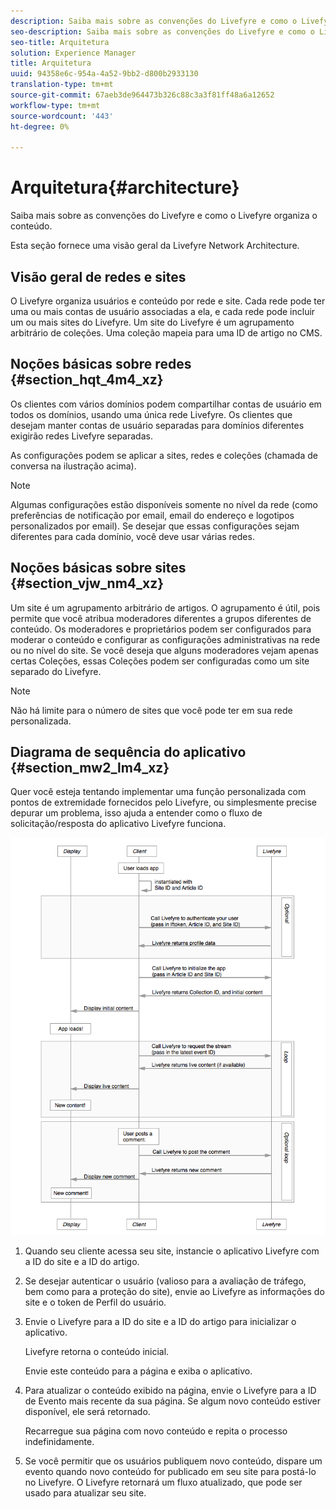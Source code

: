 ```yaml
---
description: Saiba mais sobre as convenções do Livefyre e como o Livefyre organiza o conteúdo.
seo-description: Saiba mais sobre as convenções do Livefyre e como o Livefyre organiza o conteúdo.
seo-title: Arquitetura
solution: Experience Manager
title: Arquitetura
uuid: 94358e6c-954a-4a52-9bb2-d800b2933130
translation-type: tm+mt
source-git-commit: 67aeb3de964473b326c88c3a3f81ff48a6a12652
workflow-type: tm+mt
source-wordcount: '443'
ht-degree: 0%

---
```



# Arquitetura{#architecture}

Saiba mais sobre as convenções do Livefyre e como o Livefyre organiza o conteúdo.

Esta seção fornece uma visão geral da Livefyre Network Architecture.

## Visão geral de redes e sites

O Livefyre organiza usuários e conteúdo por rede e site. Cada rede pode ter uma ou mais contas de usuário associadas a ela, e cada rede pode incluir um ou mais sites do Livefyre. Um site do Livefyre é um agrupamento arbitrário de coleções. Uma coleção mapeia para uma ID de artigo no CMS.

## Noções básicas sobre redes {#section_hqt_4m4_xz}

Os clientes com vários domínios podem compartilhar contas de usuário em todos os domínios, usando uma única rede Livefyre. Os clientes que desejam manter contas de usuário separadas para domínios diferentes exigirão redes Livefyre separadas.

As configurações podem se aplicar a sites, redes e coleções (chamada de conversa na ilustração acima).

>[!NOTE]
>
>Algumas configurações estão disponíveis somente no nível da rede (como preferências de notificação por email, email do endereço e logotipos personalizados por email). Se desejar que essas configurações sejam diferentes para cada domínio, você deve usar várias redes.

## Noções básicas sobre sites {#section_vjw_nm4_xz}

Um site é um agrupamento arbitrário de artigos. O agrupamento é útil, pois permite que você atribua moderadores diferentes a grupos diferentes de conteúdo. Os moderadores e proprietários podem ser configurados para moderar o conteúdo e configurar as configurações administrativas na rede ou no nível do site. Se você deseja que alguns moderadores vejam apenas certas Coleções, essas Coleções podem ser configuradas como um site separado do Livefyre.

>[!NOTE]
>
>Não há limite para o número de sites que você pode ter em sua rede personalizada.

## Diagrama de sequência do aplicativo {#section_mw2_lm4_xz}

Quer você esteja tentando implementar uma função personalizada com pontos de extremidade fornecidos pelo Livefyre, ou simplesmente precise depurar um problema, isso ajuda a entender como o fluxo de solicitação/resposta do aplicativo Livefyre funciona.

![](assets/appsequencediagram.png)

1. Quando seu cliente acessa seu site, instancie o aplicativo Livefyre com a ID do site e a ID do artigo.
1. Se desejar autenticar o usuário (valioso para a avaliação de tráfego, bem como para a proteção do site), envie ao Livefyre as informações do site e o token de Perfil do usuário.
1. Envie o Livefyre para a ID do site e a ID do artigo para inicializar o aplicativo.

   Livefyre retorna o conteúdo inicial.

   Envie este conteúdo para a página e exiba o aplicativo.

1. Para atualizar o conteúdo exibido na página, envie o Livefyre para a ID de Evento mais recente da sua página. Se algum novo conteúdo estiver disponível, ele será retornado.

   Recarregue sua página com novo conteúdo e repita o processo indefinidamente.

1. Se você permitir que os usuários publiquem novo conteúdo, dispare um evento quando novo conteúdo for publicado em seu site para postá-lo no Livefyre. O Livefyre retornará um fluxo atualizado, que pode ser usado para atualizar seu site.
